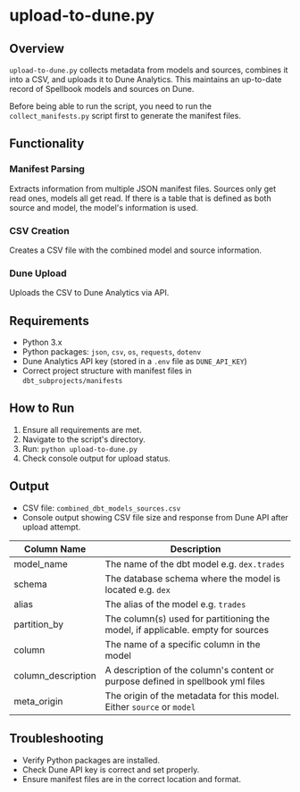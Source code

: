# upload-to-dune.py

## Overview

`upload-to-dune.py` collects metadata from models and sources, combines it into a CSV, and uploads it to Dune Analytics. This maintains an up-to-date record of Spellbook models and sources on Dune.

Before being able to run the script, you need to run the `collect_manifests.py` script first to generate the manifest files.

## Functionality

### Manifest Parsing

Extracts information from multiple JSON manifest files. Sources only get read ones, models all get read. If there is a table that is defined as both source and model, the model's information is used.

### CSV Creation

Creates a CSV file with the combined model and source information.

### Dune Upload

Uploads the CSV to Dune Analytics via API.

## Requirements

- Python 3.x
- Python packages: `json`, `csv`, `os`, `requests`, `dotenv`
- Dune Analytics API key (stored in a `.env` file as `DUNE_API_KEY`)
- Correct project structure with manifest files in `dbt_subprojects/manifests`

## How to Run

1. Ensure all requirements are met.
2. Navigate to the script's directory.
3. Run: `python upload-to-dune.py`
4. Check console output for upload status.

## Output

- CSV file: `combined_dbt_models_sources.csv`
- Console output showing CSV file size and response from Dune API after upload attempt.

| Column Name        | Description                                                                     |
| ------------------ | ------------------------------------------------------------------------------- |
| model_name         | The name of the dbt model e.g. `dex.trades`                                     |
| schema             | The database schema where the model is located e.g. `dex`                       |
| alias              | The alias of the model e.g. `trades`                                            |
| partition_by       | The column(s) used for partitioning the model, if applicable. empty for sources |
| column             | The name of a specific column in the model                                      |
| column_description | A description of the column's content or purpose defined in spellbook yml files |
| meta_origin        | The origin of the metadata for this model. Either `source` or `model`           |

## Troubleshooting

- Verify Python packages are installed.
- Check Dune API key is correct and set properly.
- Ensure manifest files are in the correct location and format.
